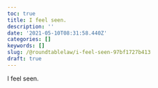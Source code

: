 ```yaml
---
toc: true
title: I feel seen.
description: ''
date: '2021-05-10T08:31:58.440Z'
categories: []
keywords: []
slug: /@roundtablelaw/i-feel-seen-97bf1727b413
draft: true
---
```


I feel seen.